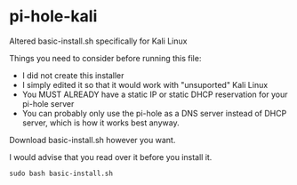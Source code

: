 # pi-hole-kali
Altered basic-install.sh specifically for Kali Linux

Things you need to consider before running this file:
- I did not create this installer
- I simply edited it so that it would work with "unsuported" Kali Linux
- You MUST ALREADY have a static IP or static DHCP reservation for your pi-hole server
- You can probably only use the pi-hole as a DNS server instead of DHCP server, which is how it works best anyway.

Download basic-install.sh however you want.

I would advise that you read over it before you install it.

`sudo bash basic-install.sh`
